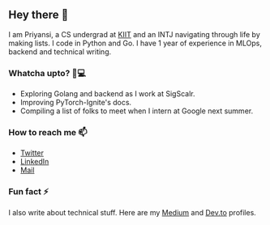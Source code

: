 ## Hey there 👋

I am Priyansi, a CS undergrad at [KIIT](https://kiit.ac.in/) and an INTJ navigating through life by making lists. I code in Python and Go. I have 1 year of experience in MLOps, backend and technical writing.

### Whatcha upto? 👩💻
- Exploring Golang and backend as I work at SigScalr.
- Improving PyTorch-Ignite's docs.
- Compiling a list of folks to meet when I intern at Google next summer.

###  How to reach me 📫
- [Twitter](https://twitter.com/iiverveii)
- [LinkedIn](https://www.linkedin.com/in/priyansi-singh-5a2b07195/)
- [Mail](mailto:priyanhiman@gmail.com)

### Fun fact ⚡
I also write about technical stuff. Here are my [Medium](https://medium.com/@iiverveii) and [Dev.to](https://dev.to/iiverveii) profiles.
